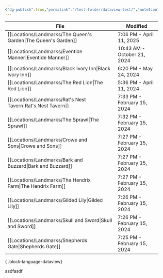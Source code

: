 ```yaml
---
{"dg-publish":true,"permalink":"/test-folder/dataview-test/","noteIcon":""}
---
```




| File                                                              | Modified                    |
| ----------------------------------------------------------------- | --------------------------- |
| [[Locations/Landmarks/The Queen's Garden\|The Queen's Garden]] | 7:06 PM - April 11, 2025    |
| [[Locations/Landmarks/Eventide Manner\|Eventide Manner]]       | 10:43 AM - October 21, 2024 |
| [[Locations/Landmarks/Black Ivory Inn\|Black Ivory Inn]]       | 6:20 PM - May 24, 2024      |
| [[Locations/Landmarks/The Red Lion\|The Red Lion]]             | 5:36 PM - April 11, 2024    |
| [[Locations/Landmarks/Rat's Nest Tavern\|Rat's Nest Tavern]]   | 7:33 PM - February 15, 2024 |
| [[Locations/Landmarks/The Sprawl\|The Sprawl]]                 | 7:32 PM - February 15, 2024 |
| [[Locations/Landmarks/Crowe and Sons\|Crowe and Sons]]         | 7:27 PM - February 15, 2024 |
| [[Locations/Landmarks/Bark and Buzzard\|Bark and Buzzard]]     | 7:27 PM - February 15, 2024 |
| [[Locations/Landmarks/The Hendrix Farm\|The Hendrix Farm]]     | 7:27 PM - February 15, 2024 |
| [[Locations/Landmarks/Gilded Lily\|Gilded Lily]]               | 7:26 PM - February 15, 2024 |
| [[Locations/Landmarks/Skull and Sword\|Skull and Sword]]       | 7:26 PM - February 15, 2024 |
| [[Locations/Landmarks/Shepherds Gate\|Shepherds Gate]]         | 7:25 PM - February 15, 2024 |

{ .block-language-dataview}


asdfasdf